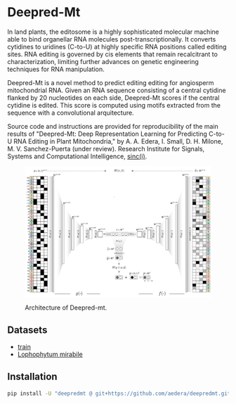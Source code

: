 # Deepred-Mt

In land plants, the editosome is a highly sophisticated molecular machine able
to bind organellar RNA molecules post-transcriptionally. It converts cytidines
to uridines (C-to-U) at highly specific RNA positions called editing
sites. RNA editing is governed by cis elements that remain recalcitrant to
characterization, limiting further advances on genetic engineering techniques
for RNA manipulation.

Deepred-Mt is a novel method to predict editing editing for angiosperm
mitochondrial RNA. Given an RNA sequence consisting of a central cytidine
flanked by 20 nucleotides on each side, Deepred-Mt scores if the central
cytidine is edited. This score is computed using motifs extracted from the
sequence with a convolutional arquitecture.

Source code and instructions are provided for reproducibility of the
main results of "Deepred-Mt: Deep Representation Learning for
Predicting C-to-U RNA Editing in Plant Mitochondria," by A. A. Edera,
I. Small, D. H. Milone, M. V. Sanchez-Puerta (under review). Research
Institute for Signals, Systems and Computational Intelligence,
[sinc(i)](https://sinc.unl.edu.ar/).

<figure>
  <p align="center">
  <img src=fig/model-architecture.png alt="Deepred-mt" width="940" style="vertical-align:middle"/>
  </p>

  <figcaption>Architecture of Deepred-mt.</figcaption>
</figure>


## Datasets

* [train](https://foo.com)
* [Lophophytum mirabile](https://foo.com)

## Installation

```bash
pip install -U "deepredmt @ git+https://github.com/aedera/deepredmt.git"
```

